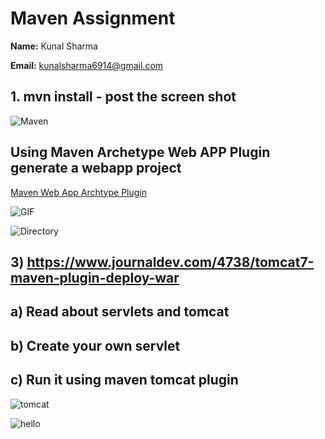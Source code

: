 # Maven Assignment

**Name:** Kunal Sharma

**Email:** kunalsharma6914@gmail.com

## 1. mvn install - post the screen shot

![Maven](https://github.com/sharma-kunal/SAU-Feb-Batch-2/blob/main/Maven/img/maven.png)

## Using Maven Archetype Web APP Plugin generate a webapp project

[Maven Web App Archtype Plugin](https://maven.apache.org/archetypes/maven-archetype-webapp/)

![GIF](https://github.com/sharma-kunal/SAU-Feb-Batch-2/blob/main/Maven/img/webapp.gif)

![Directory](https://github.com/sharma-kunal/SAU-Feb-Batch-2/blob/main/Maven/img/webapp.png)

## 3) https://www.journaldev.com/4738/tomcat7-maven-plugin-deploy-war
##    a) Read about servlets and tomcat
##    b) Create your own servlet
##    c) Run it using maven tomcat plugin

![tomcat](https://github.com/sharma-kunal/SAU-Feb-Batch-2/blob/main/Maven/img/tomcat.png)

![hello](https://github.com/sharma-kunal/SAU-Feb-Batch-2/blob/main/Maven/img/hello.png)
